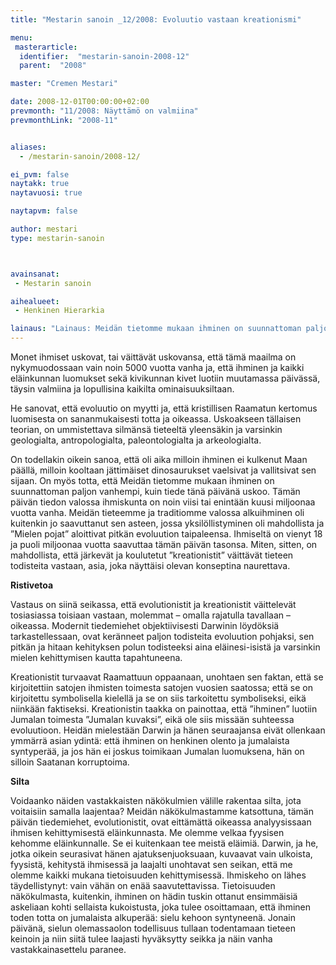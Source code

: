 ```yaml
---
title: "Mestarin sanoin _12/2008: Evoluutio vastaan kreationismi"

menu:
 masterarticle:
  identifier:  "mestarin-sanoin-2008-12"
  parent:  "2008"

master: "Cremen Mestari"

date: 2008-12-01T00:00:00+02:00
prevmonth: "11/2008: Näyttämö on valmiina"
prevmonthLink: "2008-11"


aliases:
  - /mestarin-sanoin/2008-12/

ei_pvm: false
naytakk: true
naytavuosi: true

naytapvm: false

author: mestari
type: mestarin-sanoin



avainsanat:
 - Mestarin sanoin

aihealueet:
 - Henkinen Hierarkia

lainaus: "Lainaus: Meidän tietomme mukaan ihminen on suunnattoman paljon vanhempi, kuin tiede tänä päivänä uskoo. Tämän päivän tiedon valossa ihmiskunta on noin viisi tai enintään kuusi miljoonaa vuotta vanha. Meidän tieteemme ja traditiomme valossa alkuihminen oli kuitenkin jo saavuttanut sen asteen, jossa yksilöllistyminen oli mahdollista ja ”Mielen pojat” aloittivat pitkän evoluution taipaleensa."
---
```

<p>Monet ihmiset uskovat, tai väittävät uskovansa, että tämä maailma on nykymuodossaan vain noin 5000 vuotta vanha ja, että ihminen ja kaikki eläinkunnan luomukset sekä kivikunnan kivet luotiin muutamassa päivässä, täysin valmiina ja lopullisina kaikilta ominaisuuksiltaan.</p>
<p>He sanovat, että evoluutio on myytti ja, että kristillisen Raamatun kertomus luomisesta on sananmukaisesti totta ja oikeassa. Uskoakseen tällaisen teorian, on ummistettava silmänsä tieteeltä yleensäkin ja varsinkin geologialta, antropologialta, paleontologialta ja arkeologialta.</p>
<p>On todellakin oikein sanoa, että oli aika milloin ihminen ei kulkenut Maan päällä, milloin kooltaan jättimäiset dinosaurukset vaelsivat ja vallitsivat sen sijaan. On myös totta, että Meidän tietomme mukaan ihminen on suunnattoman paljon vanhempi, kuin tiede tänä päivänä uskoo. Tämän päivän tiedon valossa ihmiskunta on noin viisi tai enintään kuusi miljoonaa vuotta vanha. Meidän tieteemme ja traditiomme valossa alkuihminen oli kuitenkin jo saavuttanut sen asteen, jossa yksilöllistyminen oli mahdollista ja ”Mielen pojat” aloittivat pitkän evoluution taipaleensa. Ihmiseltä on vienyt 18 ja puoli miljoonaa vuotta saavuttaa tämän päivän tasonsa. Miten, sitten, on mahdollista, että järkevät ja koulutetut ”kreationistit” väittävät tieteen todisteita vastaan, asia, joka näyttäisi olevan konseptina naurettava.</p>
<p><strong>Ristivetoa</strong></p>
<p>Vastaus on siinä seikassa, että evolutionistit ja kreationistit väittelevät tosiasiassa toisiaan vastaan, molemmat – omalla rajatulla tavallaan – oikeassa. Modernit tiedemiehet objektiivisesti Darwinin löydöksiä tarkastellessaan, ovat keränneet paljon todisteita evoluution pohjaksi, sen pitkän ja hitaan kehityksen polun todisteeksi aina eläinesi-isistä ja varsinkin mielen kehittymisen kautta tapahtuneena.</p>
<p>Kreationistit turvaavat Raamattuun oppaanaan, unohtaen sen faktan, että se kirjoitettiin satojen ihmisten toimesta satojen vuosien saatossa; että se on kirjoitettu symbolisella kielellä ja se on siis tarkoitettu symboliseksi, eikä niinkään faktiseksi. Kreationistin taakka on painottaa, että ”ihminen” luotiin Jumalan toimesta ”Jumalan kuvaksi”, eikä ole siis missään suhteessa evoluutioon. Heidän mielestään Darwin ja hänen seuraajansa eivät ollenkaan ymmärrä asian ydintä: että ihminen on henkinen olento ja jumalaista syntyperää, ja jos hän ei joskus toimikaan Jumalan luomuksena, hän on silloin Saatanan korruptoima.</p>
<p><strong>Silta</strong></p>
<p>Voidaanko näiden vastakkaisten näkökulmien välille rakentaa silta, jota voitaisiin samalla laajentaa? Meidän näkökulmastamme katsottuna, tämän päivän tiedemiehet, evolutionistit, ovat eittämättä oikeassa analyysissaan ihmisen kehittymisestä eläinkunnasta. Me olemme velkaa fyysisen kehomme eläinkunnalle. Se ei kuitenkaan tee meistä eläimiä. Darwin, ja he, jotka oikein seurasivat hänen ajatuksenjuoksuaan, kuvaavat vain ulkoista, fyysistä, kehitystä ihmisessä ja laajalti unohtavat sen seikan, että me olemme kaikki mukana tietoisuuden kehittymisessä. Ihmiskeho on lähes täydellistynyt: vain vähän on enää saavutettavissa. Tietoisuuden näkökulmasta, kuitenkin, ihminen on hädin tuskin ottanut ensimmäisiä askeliaan kohti sellaista kukoistusta, joka tulee osoittamaan, että ihminen toden totta on jumalaista alkuperää: sielu kehoon syntyneenä. Jonain päivänä, sielun olemassaolon todellisuus tullaan todentamaan tieteen keinoin ja niin siitä tulee laajasti hyväksytty seikka ja näin vanha vastakkainasettelu paranee.</p>